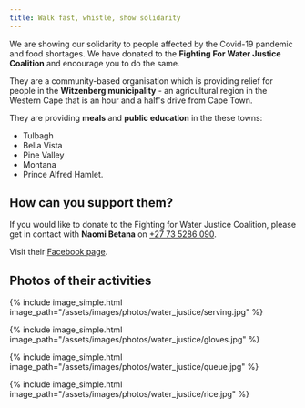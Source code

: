 ```yaml
---
title: Walk fast, whistle, show solidarity
---
```


We are showing our solidarity to people affected by the Covid-19 pandemic and food shortages. We have donated to the **Fighting For Water Justice Coalition** and encourage you to do the same.

They are a community-based organisation which is providing relief for people in the **Witzenberg municipality** - an agricultural region in the Western Cape that is an hour and a half's drive from Cape Town. 

They are providing **meals** and **public education** in the these towns: 

- Tulbagh
- Bella Vista
- Pine Valley
- Montana
- Prince Alfred Hamlet.


## How can you support them?

If you would like to donate to the Fighting for Water Justice Coalition, please get in contact with **Naomi Betana** on [+27 73 5286 090](tel:+27735286090).

Visit their [Facebook page](https://facebook.com/Fighting-For-Water-Justice-Coalition-105280544244995/).


## Photos of their activities


{% include image_simple.html
    image_path="/assets/images/photos/water_justice/serving.jpg"
%}

{% include image_simple.html
    image_path="/assets/images/photos/water_justice/gloves.jpg"
%}

{% include image_simple.html
    image_path="/assets/images/photos/water_justice/queue.jpg"
%}

{% include image_simple.html
    image_path="/assets/images/photos/water_justice/rice.jpg"
%}
